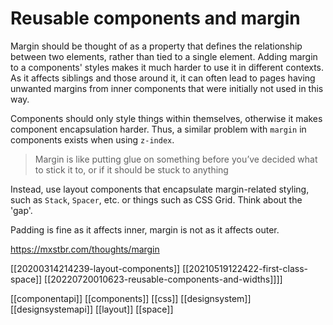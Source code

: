 # Reusable components and margin

Margin should be thought of as a property that defines the relationship between two elements, rather than tied to a single element. Adding margin to a components' styles makes it much harder to use it in different contexts. As it affects siblings and those around it, it can often lead to pages having unwanted margins from inner components that were initially not used in this way.

Components should only style things within themselves, otherwise it makes component encapsulation harder. Thus, a similar problem with `margin` in components exists when using `z-index`.

> Margin is like putting glue on something before you’ve decided what to stick it to, or if it should be stuck to anything

Instead, use layout components that encapsulate margin-related styling, such as `Stack`, `Spacer`, etc. or things such as CSS Grid. Think about the 'gap'.

Padding is fine as it affects inner, margin is not as it affects outer.

https://mxstbr.com/thoughts/margin

[[20200314214239-layout-components]]
[[20210519122422-first-class-space]]
[[20220720010623-reusable-components-and-widths]]]]

[[componentapi]]
[[components]]
[[css]]
[[designsystem]]
[[designsystemapi]]
[[layout]]
[[space]]
